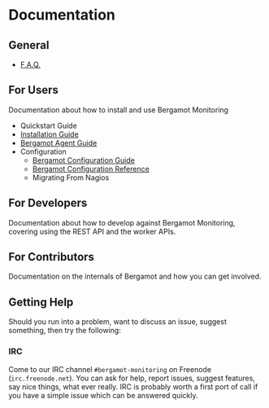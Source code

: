 # Documentation

## General

* [F.A.Q.](/docs/faq)

## For Users

Documentation about how to install and use Bergamot Monitoring

* Quickstart Guide
* [Installation Guide](/docs/user/install/guide)
* [Bergamot Agent Guide](/docs/user/agent/guide)
* Configuration
    * [Bergamot Configuration Guide](/docs/user/config/guide)
    * [Bergamot Configuration Reference](/docs/user/config/reference)
    * Migrating From Nagios

## For Developers

Documentation about how to develop against Bergamot Monitoring, covering using 
the REST API and the worker APIs.

## For Contributors

Documentation on the internals of Bergamot and how you can get involved.

## Getting Help

Should you run into a problem, want to discuss an issue, suggest something, then 
try the following:

### IRC

Come to our IRC channel `#bergamot-monitoring` on Freenode (`irc.freenode.net`). 
You can ask for help, report issues, suggest features, say nice things, what ever 
really.  IRC is probably worth a first port of call if you have a simple issue 
which can be answered quickly.

